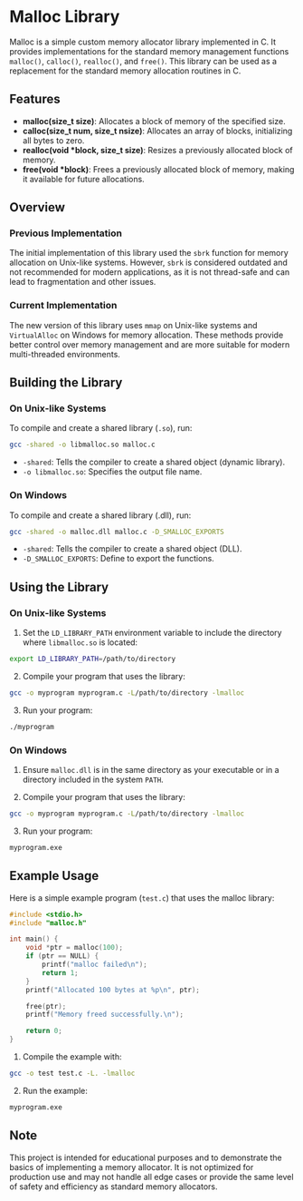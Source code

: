 # Malloc Library

Malloc is a simple custom memory allocator library implemented in C. It provides implementations for the standard memory management functions `malloc()`, `calloc()`, `realloc()`, and `free()`. This library can be used as a replacement for the standard memory allocation routines in C.

## Features

- **malloc(size_t size)**: Allocates a block of memory of the specified size.
- **calloc(size_t num, size_t nsize)**: Allocates an array of blocks, initializing all bytes to zero.
- **realloc(void *block, size_t size)**: Resizes a previously allocated block of memory.
- **free(void *block)**: Frees a previously allocated block of memory, making it available for future allocations.

## Overview

### Previous Implementation

The initial implementation of this library used the `sbrk` function for memory allocation on Unix-like systems. However, `sbrk` is considered outdated and not recommended for modern applications, as it is not thread-safe and can lead to fragmentation and other issues.

### Current Implementation

The new version of this library uses `mmap` on Unix-like systems and `VirtualAlloc` on Windows for memory allocation. These methods provide better control over memory management and are more suitable for modern multi-threaded environments.

## Building the Library

### On Unix-like Systems

To compile and create a shared library (`.so`), run:

```bash
gcc -shared -o libmalloc.so malloc.c
```

- `-shared`: Tells the compiler to create a shared object (dynamic library).
- `-o libmalloc.so`: Specifies the output file name.

### On Windows

To compile and create a shared library (.dll), run:

```bash
gcc -shared -o malloc.dll malloc.c -D_SMALLOC_EXPORTS
```
- `-shared`: Tells the compiler to create a shared object (DLL).
- `-D_SMALLOC_EXPORTS`: Define to export the functions.

## Using the Library

### On Unix-like Systems

1. Set the `LD_LIBRARY_PATH` environment variable to include the directory where `libmalloc.so` is located:

```bash
export LD_LIBRARY_PATH=/path/to/directory
```

2. Compile your program that uses the library:

```bash
gcc -o myprogram myprogram.c -L/path/to/directory -lmalloc
```

3. Run your program:

```bash
./myprogram
```

### On Windows

1. Ensure `malloc.dll` is in the same directory as your executable or in a directory included in the system `PATH`.

2. Compile your program that uses the library:

```bash
gcc -o myprogram myprogram.c -L/path/to/directory -lmalloc
```

3. Run your program:

```bash
myprogram.exe
```

## Example Usage

Here is a simple example program (`test.c`) that uses the malloc library:

```c
#include <stdio.h>
#include "malloc.h"

int main() {
    void *ptr = malloc(100);
    if (ptr == NULL) {
        printf("malloc failed\n");
        return 1;
    }
    printf("Allocated 100 bytes at %p\n", ptr);

    free(ptr);
    printf("Memory freed successfully.\n");

    return 0;
}
```

1. Compile the example with:

```bash
gcc -o test test.c -L. -lmalloc
```

2. Run the example:

```bash
myprogram.exe
```

## Note

This project is intended for educational purposes and to demonstrate the basics of implementing a memory allocator. 
It is not optimized for production use and may not handle all edge cases or provide the same level of safety and efficiency as standard memory allocators.
